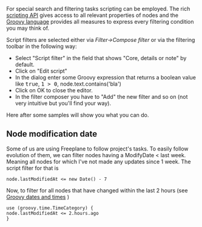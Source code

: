 <!-- toc -->

For special search and filtering tasks scripting can be employed. The rich [scripting API](http://www.freeplane.org/wiki/index.php/Scripting_API) gives access to all relevant properties of nodes and the [Groovy language](https://docs.groovy-lang.org/latest/html/documentation/) provides all measures to express every filtering condition you may think of.

Script filters are selected either via *Filter->Compose filter* or via the filtering toolbar in the following way:

* Select "Script filter" in the field that shows "Core, details or note" by default.
* Click on "Edit script"
* In the dialog enter some Groovy expression that returns a boolean value like <tt>true</tt>, <tt>1 > 0</tt>, node.text.contains('bla')
* Click on OK to close the editor.
* In the filter composer you have to "Add" the new filter and so on (not very intuitive but you'll find your way).

Here after some samples will show you what you can do.

## Node modification date

Some of us are using Freeplane to follow project's tasks. To easily follow evolution of them, we can filter nodes having a ModifyDate < last week. Meaning all nodes for which I've not made any updates since 1 week. The script filter for that is

    node.lastModifiedAt <= new Date() - 7

Now, to filter for all nodes that have changed within the last 2 hours (see [Groovy dates and times](https://docs.groovy-lang.org/latest/html/documentation/#_working_with_datetime_types) )

    use (groovy.time.TimeCategory) {
    node.lastModifiedAt <= 2.hours.ago
    }


<!-- ({Category:Script}) -->


